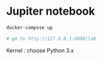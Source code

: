 # Jupiter notebook

```sh
docker-compose up

# go to http://127.0.0.1:8888/lab

```

Kernel : choose Python 3.x
